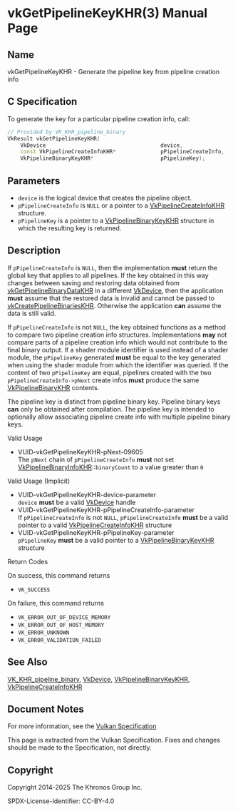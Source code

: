 # vkGetPipelineKeyKHR(3) Manual Page

## Name

vkGetPipelineKeyKHR - Generate the pipeline key from pipeline creation info



## [](#_c_specification)C Specification

To generate the key for a particular pipeline creation info, call:

```c++
// Provided by VK_KHR_pipeline_binary
VkResult vkGetPipelineKeyKHR(
    VkDevice                                    device,
    const VkPipelineCreateInfoKHR*              pPipelineCreateInfo,
    VkPipelineBinaryKeyKHR*                     pPipelineKey);
```

## [](#_parameters)Parameters

- `device` is the logical device that creates the pipeline object.
- `pPipelineCreateInfo` is `NULL` or a pointer to a [VkPipelineCreateInfoKHR](https://registry.khronos.org/vulkan/specs/latest/man/html/VkPipelineCreateInfoKHR.html) structure.
- `pPipelineKey` is a pointer to a [VkPipelineBinaryKeyKHR](https://registry.khronos.org/vulkan/specs/latest/man/html/VkPipelineBinaryKeyKHR.html) structure in which the resulting key is returned.

## [](#_description)Description

If `pPipelineCreateInfo` is `NULL`, then the implementation **must** return the global key that applies to all pipelines. If the key obtained in this way changes between saving and restoring data obtained from [vkGetPipelineBinaryDataKHR](https://registry.khronos.org/vulkan/specs/latest/man/html/vkGetPipelineBinaryDataKHR.html) in a different [VkDevice](https://registry.khronos.org/vulkan/specs/latest/man/html/VkDevice.html), then the application **must** assume that the restored data is invalid and cannot be passed to [vkCreatePipelineBinariesKHR](https://registry.khronos.org/vulkan/specs/latest/man/html/vkCreatePipelineBinariesKHR.html). Otherwise the application **can** assume the data is still valid.

If `pPipelineCreateInfo` is not `NULL`, the key obtained functions as a method to compare two pipeline creation info structures. Implementations **may** not compare parts of a pipeline creation info which would not contribute to the final binary output. If a shader module identifier is used instead of a shader module, the `pPipelineKey` generated **must** be equal to the key generated when using the shader module from which the identifier was queried. If the content of two `pPipelineKey` are equal, pipelines created with the two `pPipelineCreateInfo->pNext` create infos **must** produce the same [VkPipelineBinaryKHR](https://registry.khronos.org/vulkan/specs/latest/man/html/VkPipelineBinaryKHR.html) contents.

The pipeline key is distinct from pipeline binary key. Pipeline binary keys **can** only be obtained after compilation. The pipeline key is intended to optionally allow associating pipeline create info with multiple pipeline binary keys.

Valid Usage

- [](#VUID-vkGetPipelineKeyKHR-pNext-09605)VUID-vkGetPipelineKeyKHR-pNext-09605  
  The `pNext` chain of `pPipelineCreateInfo` **must** not set [VkPipelineBinaryInfoKHR](https://registry.khronos.org/vulkan/specs/latest/man/html/VkPipelineBinaryInfoKHR.html)::`binaryCount` to a value greater than `0`

Valid Usage (Implicit)

- [](#VUID-vkGetPipelineKeyKHR-device-parameter)VUID-vkGetPipelineKeyKHR-device-parameter  
  `device` **must** be a valid [VkDevice](https://registry.khronos.org/vulkan/specs/latest/man/html/VkDevice.html) handle
- [](#VUID-vkGetPipelineKeyKHR-pPipelineCreateInfo-parameter)VUID-vkGetPipelineKeyKHR-pPipelineCreateInfo-parameter  
  If `pPipelineCreateInfo` is not `NULL`, `pPipelineCreateInfo` **must** be a valid pointer to a valid [VkPipelineCreateInfoKHR](https://registry.khronos.org/vulkan/specs/latest/man/html/VkPipelineCreateInfoKHR.html) structure
- [](#VUID-vkGetPipelineKeyKHR-pPipelineKey-parameter)VUID-vkGetPipelineKeyKHR-pPipelineKey-parameter  
  `pPipelineKey` **must** be a valid pointer to a [VkPipelineBinaryKeyKHR](https://registry.khronos.org/vulkan/specs/latest/man/html/VkPipelineBinaryKeyKHR.html) structure

Return Codes

On success, this command returns

- `VK_SUCCESS`

On failure, this command returns

- `VK_ERROR_OUT_OF_DEVICE_MEMORY`
- `VK_ERROR_OUT_OF_HOST_MEMORY`
- `VK_ERROR_UNKNOWN`
- `VK_ERROR_VALIDATION_FAILED`

## [](#_see_also)See Also

[VK\_KHR\_pipeline\_binary](https://registry.khronos.org/vulkan/specs/latest/man/html/VK_KHR_pipeline_binary.html), [VkDevice](https://registry.khronos.org/vulkan/specs/latest/man/html/VkDevice.html), [VkPipelineBinaryKeyKHR](https://registry.khronos.org/vulkan/specs/latest/man/html/VkPipelineBinaryKeyKHR.html), [VkPipelineCreateInfoKHR](https://registry.khronos.org/vulkan/specs/latest/man/html/VkPipelineCreateInfoKHR.html)

## [](#_document_notes)Document Notes

For more information, see the [Vulkan Specification](https://registry.khronos.org/vulkan/specs/latest/html/vkspec.html#vkGetPipelineKeyKHR)

This page is extracted from the Vulkan Specification. Fixes and changes should be made to the Specification, not directly.

## [](#_copyright)Copyright

Copyright 2014-2025 The Khronos Group Inc.

SPDX-License-Identifier: CC-BY-4.0